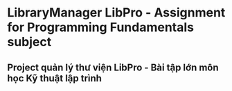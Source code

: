 # LibraryManager LibPro - Assignment for Programming Fundamentals subject
## Project quản lý thư viện LibPro - Bài tập lớn môn học Kỹ thuật lập trình
